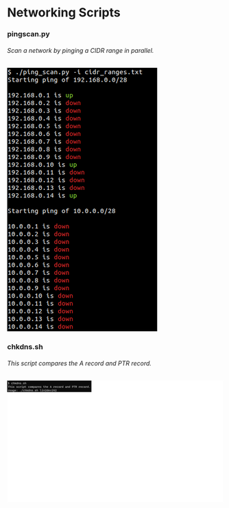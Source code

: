 # Networking Scripts

### pingscan.py
###### Scan a network by pinging a CIDR range in parallel.
![Output from pingscan.py](sample-output/ping_scan.png)

### chkdns.sh
###### This script compares the A record and PTR record.
![Output from chkdns.sh](sample-output/chkdns.png)
